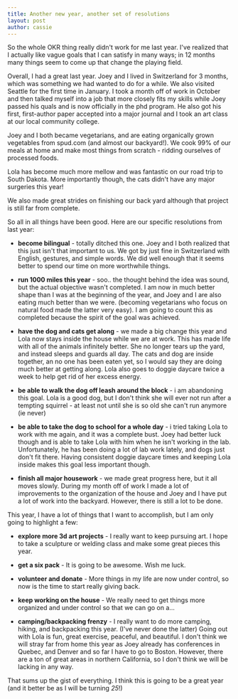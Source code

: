 ```yaml
---
title: Another new year, another set of resolutions
layout: post
author: cassie
---
```


So the whole OKR thing really didn't work for me last year. I've realized that I actually like vague goals that I can satisfy in many ways; in 12 months many things seem to come up that change the playing field.

Overall, I had a great last year. Joey and I lived in Switzerland for 3 months, which was something we had wanted to do for a while. We also visited Seattle for the first time in January. I took a month off of work in October and then talked myself into a job that more closely fits my skills while Joey passed his quals and is now officially in the phd program. He also got his first, first-author paper accepted into a major journal and I took an art class at our local community college.

Joey and I both became vegetarians, and are eating organically grown vegetables from spud.com (and almost our backyard!). We cook 99% of our meals at home and make most things from scratch - ridding ourselves of processed foods.

Lola has become much more mellow and was fantastic on our road trip to South Dakota. More importantly though, the cats didn't have any major surgeries this year!

We also made great strides on finishing our back yard although that project is still far from complete.

So all in all things have been good.
Here are our specific resolutions from last year:

  * **become bilingual** - totally ditched this one. Joey and I both realized that this just isn't that important to us. We got by just fine in Switzerland with English, gestures, and simple words. We did well enough that it seems better to spend our time on more worthwhile things.

  * **run 1000 miles this year** - soo.. the thought behind the idea was sound, but the actual objective wasn't completed. I am now in much better shape than I was at the beginning of the year, and Joey and I are also eating much better than we were. (becoming vegetarians who focus on natural food made the latter very easy). I am going to count this as completed because the spirit of the goal was achieved.

  * **have the dog and cats get along** - we made a big change this year and Lola now stays inside the house while we are at work. This has made life with all of the animals infinitely better. She no longer tears up the yard, and instead sleeps and guards all day. The cats and dog are inside together, an no one has been eaten yet, so I would say they are doing much better at getting along. Lola also goes to doggie daycare twice a week to help get rid of her excess energy.

  * **be able to walk the dog off leash around the block** - i am abandoning this goal. Lola is a good dog, but I don't think she will ever not run after a tempting squirrel - at least not until she is so old she can't run anymore (ie never)

  * **be able to take the dog to school for a whole day** - i tried taking Lola to work with me again, and it was a complete bust. Joey had better luck though and is able to take Lola with him when he isn't working in the lab. Unfortunately, he has been doing a lot of lab work lately, and dogs just don't fit there. Having consistent doggie daycare times and keeping Lola inside makes this goal less important though.

  * **finish all major housework** - we made great progress here, but it all moves slowly. During my month off of work I made a lot of improvements to the organization of the house and Joey and I have put a lot of work into the backyard. However, there is still a lot to be done.

This year, I have a lot of things that I want to accomplish, but I am only going to highlight a few:

  * **explore more 3d art projects** - I really want to keep pursuing art. I hope to take a sculpture or welding class and make some great pieces this year.

  * **get a six pack** - It is going to be awesome. Wish me luck.

  * **volunteer and donate** - More things in my life are now under control, so now is the time to start really giving back.

  * **keep working on the house** - We really need to get things more organized and under control so that we can go on a...

  * **camping/backpacking frenzy** - I really want to do more camping, hiking, and backpacking this year. (I've never done the latter) Going out with Lola is fun, great exercise, peaceful, and beautiful. I don't think we will stray far from home this year as Joey already has conferences in Quebec, and Denver and so far I have to go to Boston. However, there are a ton of great areas in northern California, so I don't think we will be lacking in any way.

That sums up the gist of everything.
I think this is going to be a great year (and it better be as I will be turning _25_!)
